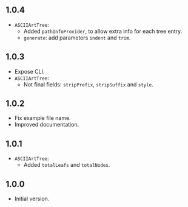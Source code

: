 ## 1.0.4

- `ASCIIArtTree`:
  - Added `pathInfoProvider`, to allow extra info for each tree entry.
  - `generate`: add parameters `indent` and `trim`.

## 1.0.3

- Expose CLI.
- `ASCIIArtTree`:
  - Not final fields: `stripPrefix`, `stripSuffix` and `style`. 

## 1.0.2

- Fix example file name.
- Improved documentation.

## 1.0.1

- `ASCIIArtTree`:
  - Added `totalLeafs` and `totalNodes`.

## 1.0.0

- Initial version.
